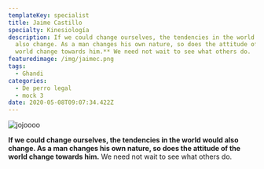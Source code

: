 ```yaml
---
templateKey: specialist
title: Jaime Castillo
specialty: Kinesiología
description: If we could change ourselves, the tendencies in the world would
  also change. As a man changes his own nature, so does the attitude of the
  world change towards him.** We need not wait to see what others do.
featuredimage: /img/jaimec.png
tags:
  - Ghandi
categories:
  - De perro legal
  - mock 3
date: 2020-05-08T09:07:34.422Z
---
```

![jojoooo](/img/mgmt-line-diagram-2.png)

**If we could change ourselves, the tendencies in the world would also change. As a man changes his own nature, so does the attitude of the world change towards him.** We need not wait to see what others do.